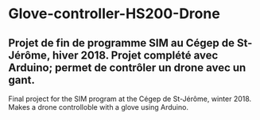 # Glove-controller-HS200-Drone
Projet de fin de programme SIM au Cégep de St-Jérôme, hiver 2018. 
Projet complété avec Arduino; permet de contrôler un drone avec un gant.
-------------------------------------------------------------------------
Final project for the SIM program at the Cégep de St-Jérôme, winter 2018. 
Makes a drone controlloble with a glove using Arduino.
